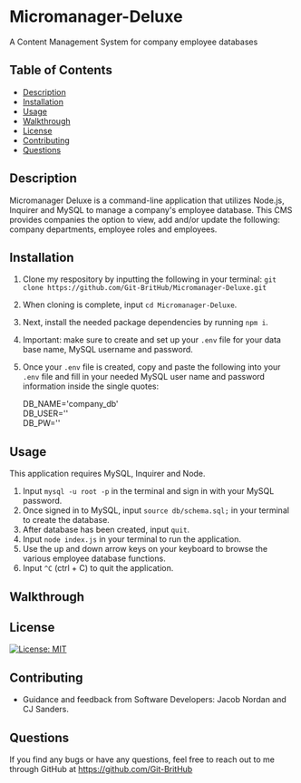 # Micromanager-Deluxe
A Content Management System for company employee databases

## Table of Contents
* [Description](#description)
* [Installation](#installation)
* [Usage](#usage)
* [Walkthrough](#walkthrough)
* [License](#license)
* [Contributing](#contributing)
* [Questions](#questions)


## Description
Micromanager Deluxe is a command-line application that utilizes Node.js, Inquirer and MySQL to manage a company's employee database. This CMS provides companies the option to view, add and/or update the following: company departments, employee roles and employees. 


## Installation
1. Clone my respository by inputting the following in your terminal: `git clone https://github.com/Git-BritHub/Micromanager-Deluxe.git`
2. When cloning is complete, input `cd Micromanager-Deluxe`.
3. Next, install the needed package dependencies by running `npm i`.
4. Important: make sure to create and set up your `.env` file for your data base name, MySQL username and password.
5. Once your `.env` file is created, copy and paste the following into your `.env` file and fill in your needed MySQL user name and password information inside the single quotes:

    <p>DB_NAME='company_db'<br/>
       DB_USER=''<br/>
       DB_PW=''<br/></p>


## Usage
This application requires MySQL, Inquirer and Node.<br />

1. Input `mysql -u root -p` in the terminal and sign in with your MySQL password.
2. Once signed in to MySQL, input `source db/schema.sql;` in your terminal to create the database.
3. After database has been created, input `quit`.
4. Input `node index.js` in your terminal to run the application.
5. Use the up and down arrow keys on your keyboard to browse the various employee database functions.
6. Input `^C` (ctrl + C) to quit the application. 

## Walkthrough

## License
[![License: MIT](https://img.shields.io/badge/License-MIT-aqua.svg)](https://opensource.org/licenses/MIT)

## Contributing
* Guidance and feedback from Software Developers: Jacob Nordan and CJ Sanders.

## Questions
If you find any bugs or have any questions, feel free to reach out to me through GitHub at https://github.com/Git-BritHub 